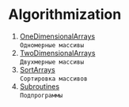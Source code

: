 # Algorithmization
1. [OneDimensionalArrays](https://github.com/Bublik202/Introduction-to-Java/tree/main/Algorithmization/OneDimensionalArrays) </br> ```Одномерные массивы```
2. [TwoDimensionalArrays](https://github.com/Bublik202/Introduction-to-Java/tree/main/Algorithmization/TwoDimensionalArrays) </br> ```Двухмерные массивы```
3. [SortArrays](https://github.com/Bublik202/Introduction-to-Java/tree/main/Algorithmization/SortArrays) </br> ```Сортировка массивов```
4. [Subroutines](https://github.com/Bublik202/Introduction-to-Java/tree/main/Algorithmization/Subroutines) </br> ```Подпрограммы```
